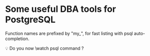 # Some useful DBA tools for PostgreSQL

Function names are prefixed by "my_", for fast listing with psql auto-completion.

:bulb: Do you now \watch psql command ?
